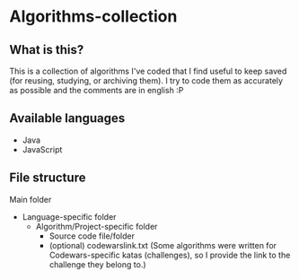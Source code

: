 # Algorithms-collection

## What is this?
This is a collection of algorithms I've coded that I find useful to keep saved (for reusing, studying, or archiving them).
I try to code them as accurately as possible and the comments are in english :P

## Available languages
- Java
- JavaScript

## File structure
Main folder
- Language-specific folder
  - Algorithm/Project-specific folder
    - Source code file/folder
    - (optional) codewarslink.txt (Some algorithms were written for Codewars-specific katas (challenges), so I provide the link to the challenge they belong to.)
